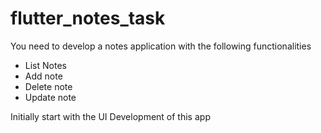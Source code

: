 # flutter_notes_task

You need to develop a notes application with the following functionalities

- List Notes
- Add note
- Delete note
- Update note

Initially start with the UI Development of this app
